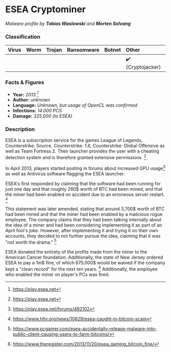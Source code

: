# ESEA Cryptominer

_Malware profile by **Tobias Waslowski** and **Morten Solvang**_

### Classification

| Virus              | Worm               | Trojan             | Ransomware         | Botnet             | Other                                   |
|:-------------------|:-------------------|:-------------------|:-------------------|:-------------------|:----------------------------------------|
| | | | | | :heavy_check_mark: (Cryptojacker) |

### Facts & Figures

* **Year:** _2013 [^1]_
* **Author:** _unknown_
* **Language:** _Unknown, but usage of OpenCL was confirmed_
* **Infections:** _14.000 PCS_
* **Damage:** _325.000 (to ESEA)_

### Description

ESEA is a subscription service for the games League of Legends, Counterstrike: Source, 
Counterstrike: 1.6, Counterstrike: Global Offensive as well as Team Fortress 2.
Their launcher provides the user with a cheating detection system and is therefore granted
extensive permissions. [^1]

In April 2013, players started posting in forums about increased GPU usage[^2] as well as Antivirus
software flagging the ESEA launcher.

ESEA's first responded by claiming that the software had been running for just one day 
and that roughly 280$ worth of BTC had been mined, and that the miner had been enabled
on accident due to an erroneous server restart. [^3]

This statement was later amended, stating that around 3,700$ worth of BTC had been mined
and that the miner had been enabled by a malicious rogue employee. The company claims that 
they had been talking internally about the idea of a miner and had been considering implementing
it as part of an April fool's joke. However, after implementing it and trying it on their 
own accounts, they decided to not further pursue the idea, claiming that it was "not worth the drama." [^4]

ESEA donated the entirety of the profits made from the miner to the American Cancer foundation.
Additionally, the state of New Jersey ordered ESEA to pay a 1m$ fine, of which 675.000$ would
be waived if the company kept a "clean record" for the next ten years. [^5]
Additionally, the employee who enabled the miner on player's PCs was fired.


[^1]: https://play.esea.net

[^2]: https://play.esea.net/forums/492102

[^3]: https://www.hltv.org/news/10629/esea-caught-in-bitcoin-scam

[^4]: https://www.pcgamer.com/esea-accidentally-release-malware-into-public-client-causing-users-to-farm-bitcoins/

[^5]: https://www.theregister.com/2013/11/20/esea_gaming_bitcoin_fine/